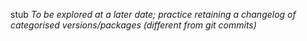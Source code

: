 stub
*To be explored at a later date; practice retaining a changelog of categorised versions/packages (different from git commits)*